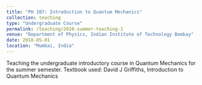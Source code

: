 ```yaml
---
title: "PH 107: Introduction to Quantum Mechanics"
collection: teaching
type: "Undergraduate Course"
permalink: /teaching/2018-summer-teaching-1
venue: "Department of Physics, Indian Institute of Technology Bombay"
date: 2018-05-01
location: "Mumbai, India"
---
```


Teaching the undergraduate introductory course in Quantum Mechanics for the summer semester. Textbook used: David J Griffiths, Introduction to Quantum Mechanics 
